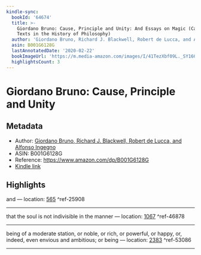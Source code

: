 ```yaml
---
kindle-sync:
  bookId: '64674'
  title: >-
    Giordano Bruno: Cause, Principle and Unity: And Essays on Magic (Cambridge
    Texts in the History of Philosophy)
  author: 'Giordano Bruno, Richard J. Blackwell, Robert de Lucca, and Alfonso Ingegno'
  asin: B001G6128G
  lastAnnotatedDate: '2020-02-22'
  bookImageUrl: 'https://m.media-amazon.com/images/I/41TezXbf09L._SY160.jpg'
  highlightsCount: 3
---
```

# Giordano Bruno: Cause, Principle and Unity
## Metadata
* Author: [Giordano Bruno, Richard J. Blackwell, Robert de Lucca, and Alfonso Ingegno](https://www.amazon.comundefined)
* ASIN: B001G6128G
* Reference: https://www.amazon.com/dp/B001G6128G
* [Kindle link](kindle://book?action=open&asin=B001G6128G)

## Highlights
and — location: [565](kindle://book?action=open&asin=B001G6128G&location=565) ^ref-25908

---
that the soul is not indivisible in the manner — location: [1067](kindle://book?action=open&asin=B001G6128G&location=1067) ^ref-46878

---
being of a moderate station, or noble, or rich, or powerful, or happy, or, indeed, even envious and ambitious; or being — location: [2383](kindle://book?action=open&asin=B001G6128G&location=2383) ^ref-53086

---
